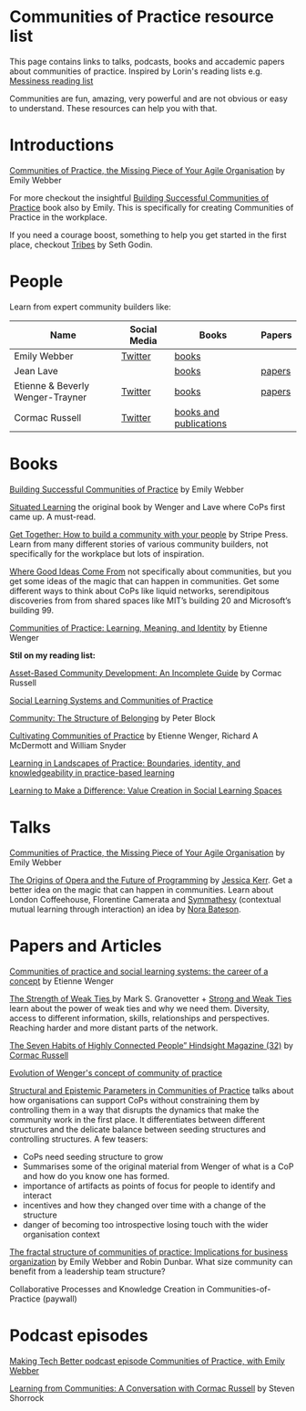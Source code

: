 # Communities of Practice resource list 
This page contains links to talks, podcasts, books and accademic papers about communities of practice. Inspired by Lorin's reading lists e.g. [Messiness reading list](https://github.com/lorin/messiness)

Communities are fun, amazing, very powerful and are not obvious or easy to understand. These resources can help you with that.

# Introductions
[Communities of Practice, the Missing Piece of Your Agile Organisation](https://www.youtube.com/watch?v=9Owrovki73o) by Emily Webber

For more checkout the insightful [Building Successful Communities of Practice](https://bookshop.org/books/building-successful-communities-of-practice/9780957491939) book also by Emily. This is specifically for creating Communities of Practice in the workplace.

If you need a courage boost, something to help you get started in the first place, checkout [Tribes](https://www.amazon.com/Tribes-We-Need-You-Lead-ebook/dp/B001FA0LAI/) by Seth Godin.

# People
Learn from expert community builders like:

| Name | Social Media     | Books | Papers |
|--------------|------------------|-------|--------|
| Emily Webber | [Twitter](https://twitter.com/ewebber) |  [books](https://www.amazon.com/Building-Successful-Communities-Practice-Webber/dp/095749193X)     |        |
| Jean Lave |                  | [books](https://www.goodreads.com/author/list/352358.Jean_Lave) |  [papers](https://www.researchgate.net/profile/Jean-Lave) |
| Etienne & Beverly Wenger-Trayner |  [Twitter](https://twitter.com/wengertrayner)    |  [books](https://wenger-trayner.com/books/) | [papers](https://www.researchgate.net/profile/Etienne-Wenger-Trayner)  |
| Cormac Russell|[Twitter](https://twitter.com/CormacRussell) | [books and publications](https://www.nurturedevelopment.org/who-we-are/cormac-russell/)| |


# Books
[Building Successful Communities of Practice](https://bookshop.org/books/building-successful-communities-of-practice/9780957491939) by Emily Webber

[Situated Learning](https://www.goodreads.com/en/book/show/655464) the original book by Wenger and Lave where CoPs first came up. A must-read.

[Get Together: How to build a community with your people](https://www.amazon.com/Get-Together-build-community-people/dp/1732265194) by Stripe Press. Learn from many different stories of various community builders, not specifically for the workplace but lots of inspiration.

[Where Good Ideas Come From](https://bookshop.org/books/where-good-ideas-come-from-the-natural-history-of-innovation/9781594485381) not specifically about communities, but you get some ideas of the magic that can happen in communities. Get some different ways to think about CoPs like liquid networks, serendipitous discoveries from from shared spaces like MIT’s building 20 and Microsoft’s building 99.

[Communities of Practice: Learning, Meaning, and Identity](https://bookshop.org/books/communities-of-practice-learning-meaning-and-identity-9780521663632/9780521663632) by Etienne Wenger

**Stil on my reading list:**

[Asset-Based Community Development: An Incomplete Guide](https://www.amazon.com/gp/product/B09P599177) by Cormac Russell

[Social Learning Systems and Communities of Practice](https://rd.springer.com/book/10.1007/978-1-84996-133-2)

[Community: The Structure of Belonging](https://bookshop.org/books/community-the-structure-of-belonging/9781523095568) by Peter Block

[Cultivating Communities of Practice](https://bookshop.org/books/cultivating-communities-of-practice-a-guide-to-managing-knowledge/9781578513307) by Etienne Wenger, Richard A McDermott and William Snyder 

[Learning in Landscapes of Practice: Boundaries, identity, and knowledgeability in practice-based learning](https://bookshop.org/books/learning-in-landscapes-of-practice-boundaries-identity-and-knowledgeability-in-practice-based-learning/9781138022195)

[Learning to Make a Difference: Value Creation in Social Learning Spaces](https://bookshop.org/books/learning-to-make-a-difference-value-creation-in-social-learning-spaces/9781108739535)


# Talks
[Communities of Practice, the Missing Piece of Your Agile Organisation](https://www.youtube.com/watch?v=9Owrovki73o) by Emily Webber

[The Origins of Opera and the Future of Programming](https://www.youtube.com/watch?v=wnjGZ4sqxkQ) by [Jessica Kerr](https://twitter.com/jessitron). Get a better idea on the magic that can happen in communities. Learn about London Coffeehouse, Florentine Camerata and [Symmathesy](https://norabateson.wordpress.com/2015/11/03/symmathesy-a-word-in-progress/) (contextual mutual learning through interaction) an idea by [Nora Bateson](https://twitter.com/NoraBateson).


# Papers and Articles
[Communities of practice and social learning systems: the career of a concept](https://wenger-trayner.com/wp-content/uploads/2012/01/09-10-27-CoPs-and-systems-v2.01.pdf) by Etienne Wenger

[The Strength of Weak Ties ](https://www.jstor.org/stable/2776392) by Mark S. Granovetter + [Strong and Weak Ties](https://www.cs.cornell.edu/home/kleinber/networks-book/networks-book-ch03.pdf) learn about the power of weak ties and why we need them. Diversity, access to different information, skills, relationships and perspectives. Reaching harder and more distant parts of the network.

[The Seven Habits of Highly Connected People” Hindsight Magazine (32)](https://www.nurturedevelopment.org/wp-content/uploads/2018/09/6103.pdf) by [Cormac Russell]()

[Evolution of Wenger's concept of community of practice](https://implementationscience.biomedcentral.com/articles/10.1186/1748-5908-4-11)

[Structural and Epistemic Parameters in Communities of Practice](https://www.researchgate.net/publication/247824282_Structural_and_Epistemic_Parameters_in_Communities_of_Practice) talks about how organisations can support CoPs without constraining them by controlling them in a way that disrupts the dynamics that make the community work in the first place. It differentiates between different structures and the delicate balance between seeding structures and controlling structures. A few teasers:
- CoPs need seeding structure to grow
- Summarises some of the original material from Wenger of what is a CoP and how do you know one has formed.
- importance of artifacts as points of focus for people to identify and interact
- incentives and how they changed over time with a change of the structure
- danger of becoming too introspective losing touch with the wider organisation context

[The fractal structure of communities of practice: Implications for business organization](https://www.researchgate.net/publication/341034794_The_fractal_structure_of_communities_of_practice_Implications_for_business_organization) by Emily Webber and Robin Dunbar. What size community can benefit from a leadership team structure?

Collaborative Processes and Knowledge Creation in Communities-of-Practice (paywall)


# Podcast episodes
[Making Tech Better podcast episode Communities of Practice, with Emily Webber](https://www.madetech.com/resources/podcasts/episode-12-emily-webber/)

[Learning from Communities: A Conversation with Cormac Russell](bit.ly/HSCormac) by Steven Shorrock
